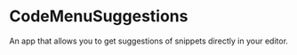 # CodeMenuSuggestions

An app that allows you to get suggestions of snippets directly in your editor.